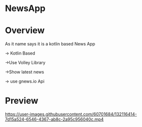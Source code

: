 # NewsApp

# Overview
As it name says it is a kotlin based News App

-> Kotlin Based

->Use Volley Library

->Show latest news

-> use gnews.io Api

# Preview

https://user-images.githubusercontent.com/60701684/132116414-7d15a524-6546-4367-ab8c-2a95c956040c.mp4
